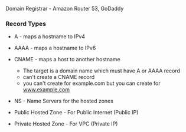 Domain Registrar - Amazon Router 53, GoDaddy

### Record Types

- A - maps a hostname to IPv4
- AAAA - maps a hostname to IPv6
- CNAME - maps a host to another hostname
  - The target is a domain name which must have A or AAAA record
  - can't create a CNAME record
  - you can't create for example.com but you can create for www.example.com
- NS - Name Servers for the hosted zones

- Public Hosted Zone - For Public Internet (Public IP)
- Private Hosted Zone - For VPC (Private IP)
